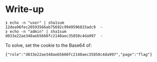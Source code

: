 # Write-up

```
❯ echo -n "user" | sha1sum
12dea96fec20593566ab75692c9949596833adc9  -
❯ echo -n "admin" | sha1sum
d033e22ae348aeb5660fc2140aec35850c4da997  -
```

To solve, set the cookie to the Base64 of:

```
{"role":"d033e22ae348aeb5660fc2140aec35850c4da997","page":"flag"}
```
